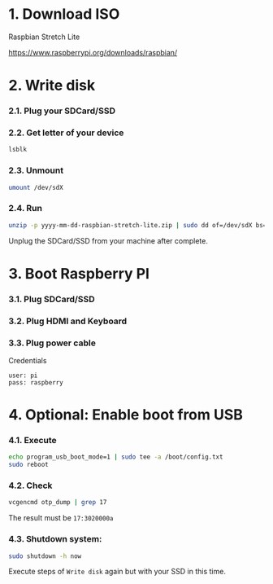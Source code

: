 # 1. Download ISO

Raspbian Stretch Lite

https://www.raspberrypi.org/downloads/raspbian/

# 2. Write disk

### 2.1. Plug your SDCard/SSD

### 2.2. Get letter of your device

```bash
lsblk
```

### 2.3. Unmount

```bash
umount /dev/sdX
```

### 2.4. Run

```bash
unzip -p yyyy-mm-dd-raspbian-stretch-lite.zip | sudo dd of=/dev/sdX bs=4M status=progress conv=fsync
```

Unplug the SDCard/SSD from your machine after complete.

# 3. Boot Raspberry PI

### 3.1. Plug SDCard/SSD

### 3.2. Plug HDMI and Keyboard

### 3.3. Plug power cable

Credentials

```
user: pi
pass: raspberry
```

# 4. Optional: Enable boot from USB

### 4.1. Execute

```bash
echo program_usb_boot_mode=1 | sudo tee -a /boot/config.txt
sudo reboot
```

### 4.2. Check

```bash
vcgencmd otp_dump | grep 17
```

The result must be ```17:3020000a```

### 4.3. Shutdown system:

```bash
sudo shutdown -h now
```

Execute steps of ```Write disk``` again but with your SSD in this time.